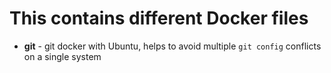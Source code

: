 # This contains different Docker files
- **git** - git docker with Ubuntu, helps to avoid multiple `git config` conflicts on a single system
